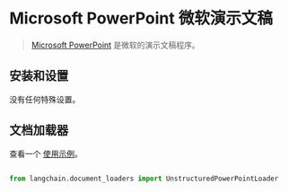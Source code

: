 # Microsoft PowerPoint 微软演示文稿


> [Microsoft PowerPoint](https://en.wikipedia.org/wiki/Microsoft_PowerPoint) 是微软的演示文稿程序。



## 安装和设置



没有任何特殊设置。



## 文档加载器



查看一个 [使用示例](../modules/indexes/document_loaders/examples/microsoft_powerpoint.ipynb)。





```python

from langchain.document_loaders import UnstructuredPowerPointLoader

```

